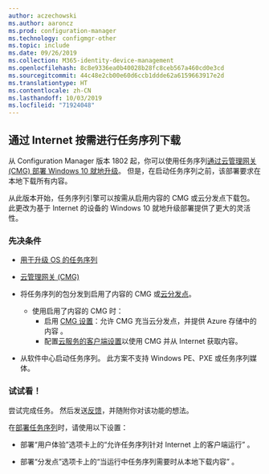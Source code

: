 ```yaml
---
author: aczechowski
ms.author: aaroncz
ms.prod: configuration-manager
ms.technology: configmgr-other
ms.topic: include
ms.date: 09/26/2019
ms.collection: M365-identity-device-management
ms.openlocfilehash: 8c8e9336ea0b40028b28fc8ceb567a460cd0e3cd
ms.sourcegitcommit: 44c48e2cb00e60d6ccb1ddde62a6159663917e2d
ms.translationtype: HT
ms.contentlocale: zh-CN
ms.lasthandoff: 10/03/2019
ms.locfileid: "71924048"
---
```

## <a name="bkmk_dodcmg"></a> 通过 Internet 按需进行任务序列下载

<!--3601238-->
从 Configuration Manager 版本 1802 起，你可以使用任务序列[通过云管理网关 (CMG) 部署 Windows 10 就地升级](/sccm/osd/deploy-use/deploy-a-task-sequence#deploy-windows-10-in-place-upgrade-via-cmg)。 但是，在启动任务序列之前，该部署要求在本地下载所有内容。

从此版本开始，任务序列引擎可以按需从启用内容的 CMG 或云分发点下载包。 此更改为基于 Internet 的设备的 Windows 10 就地升级部署提供了更大的灵活性。

### <a name="prerequisites"></a>先决条件

- [用于升级 OS 的任务序列](/sccm/osd/deploy-use/create-a-task-sequence-to-upgrade-an-operating-system)

- [云管理网关 (CMG)](/sccm/core/clients/manage/cmg/setup-cloud-management-gateway)

- 将任务序列的包分发到启用了内容的 CMG 或[云分发点](/sccm/core/plan-design/hierarchy/use-a-cloud-based-distribution-point)。

  - 使用启用了内容的 CMG 时：
    - 启用 [CMG 设置](/sccm/core/clients/manage/cmg/setup-cloud-management-gateway#settings)：允许 CMG 充当云分发点，并提供 Azure 存储中的内容  。
    - 配置[云服务的客户端设置](/sccm/core/clients/deploy/about-client-settings#cloud-services)以使用 CMG 并从 Internet 获取内容。

- 从软件中心启动任务序列。 此方案不支持 Windows PE、PXE 或任务序列媒体。

### <a name="try-it-out"></a>试试看！

尝试完成任务。 然后发送[反馈](/sccm/core/understand/find-help#product-feedback)，并随附你对该功能的想法。

在[部署任务序列](/sccm/osd/deploy-use/deploy-a-task-sequence)时，请使用以下设置：

- 部署“用户体验”选项卡上的“允许任务序列针对 Internet 上的客户端运行”  。

- 部署“分发点”选项卡上的“当运行中任务序列需要时从本地下载内容”  。